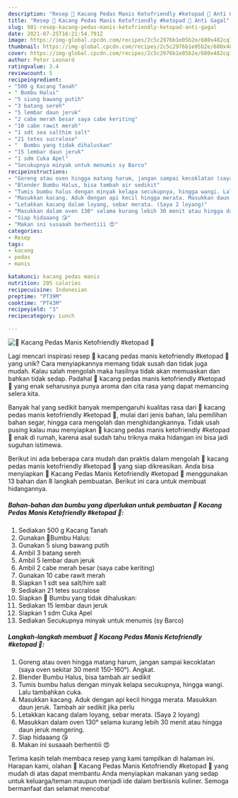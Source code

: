 ```yaml
---
description: "Resep 🌰 Kacang Pedas Manis Ketofriendly #ketopad 💟 Anti Gagal"
title: "Resep 🌰 Kacang Pedas Manis Ketofriendly #ketopad 💟 Anti Gagal"
slug: 981-resep-kacang-pedas-manis-ketofriendly-ketopad-anti-gagal
date: 2021-07-25T16:21:54.791Z
image: https://img-global.cpcdn.com/recipes/2c5c2976b1e05b2e/680x482cq70/kacang-pedas-manis-ketofriendly-ketopad-foto-resep-utama.jpg
thumbnail: https://img-global.cpcdn.com/recipes/2c5c2976b1e05b2e/680x482cq70/kacang-pedas-manis-ketofriendly-ketopad-foto-resep-utama.jpg
cover: https://img-global.cpcdn.com/recipes/2c5c2976b1e05b2e/680x482cq70/kacang-pedas-manis-ketofriendly-ketopad-foto-resep-utama.jpg
author: Peter Leonard
ratingvalue: 3.4
reviewcount: 5
recipeingredient:
- "500 g Kacang Tanah"
- " Bumbu Halus"
- "5 siung bawang putih"
- "3 batang sereh"
- "5 lembar daun jeruk"
- "2 cabe merah besar saya cabe keriting"
- "10 cabe rawit merah"
- "1 sdt sea salthim salt"
- "21 tetes sucralose"
- "  Bumbu yang tidak dihaluskan"
- "15 lembar daun jeruk"
- "1 sdm Cuka Apel"
- "Secukupnya minyak untuk menumis sy Barco"
recipeinstructions:
- "Goreng atau oven hingga matang harum, jangan sampai kecoklatan (saya oven sekitar 30 menit 150-160°). Angkat."
- "Blender Bumbu Halus, bisa tambah air sedikit"
- "Tumis bumbu halus dengan minyak kelapa secukupnya, hingga wangi. Lalu tambahkan cuka."
- "Masukkan kacang. Aduk dengan api kecil hingga merata. Masukkan daun jeruk. Tambah air sedikit jika perlu"
- "Letakkan kacang dalam loyang, sebar merata. (Saya 2 loyang)"
- "Masukkan dalam oven 130° selama kurang lebih 30 menit atau hingga daun jeruk mengering."
- "Siap hidaaang 😘"
- "Makan ini susaaah berhentiii 😍"
categories:
- Resep
tags:
- kacang
- pedas
- manis

katakunci: kacang pedas manis 
nutrition: 205 calories
recipecuisine: Indonesian
preptime: "PT39M"
cooktime: "PT43M"
recipeyield: "3"
recipecategory: Lunch

---
```



![🌰 Kacang Pedas Manis Ketofriendly #ketopad 💟](https://img-global.cpcdn.com/recipes/2c5c2976b1e05b2e/680x482cq70/kacang-pedas-manis-ketofriendly-ketopad-foto-resep-utama.jpg)

Lagi mencari inspirasi resep 🌰 kacang pedas manis ketofriendly #ketopad 💟 yang unik? Cara menyiapkannya memang tidak susah dan tidak juga mudah. Kalau salah mengolah maka hasilnya tidak akan memuaskan dan bahkan tidak sedap. Padahal 🌰 kacang pedas manis ketofriendly #ketopad 💟 yang enak seharusnya punya aroma dan cita rasa yang dapat memancing selera kita.

Banyak hal yang sedikit banyak mempengaruhi kualitas rasa dari 🌰 kacang pedas manis ketofriendly #ketopad 💟, mulai dari jenis bahan, lalu pemilihan bahan segar, hingga cara mengolah dan menghidangkannya. Tidak usah pusing kalau mau menyiapkan 🌰 kacang pedas manis ketofriendly #ketopad 💟 enak di rumah, karena asal sudah tahu triknya maka hidangan ini bisa jadi suguhan istimewa.




Berikut ini ada beberapa cara mudah dan praktis dalam mengolah 🌰 kacang pedas manis ketofriendly #ketopad 💟 yang siap dikreasikan. Anda bisa menyiapkan 🌰 Kacang Pedas Manis Ketofriendly #ketopad 💟 menggunakan 13 bahan dan 8 langkah pembuatan. Berikut ini cara untuk membuat hidangannya.

<!--inarticleads1-->

##### Bahan-bahan dan bumbu yang diperlukan untuk pembuatan 🌰 Kacang Pedas Manis Ketofriendly #ketopad 💟:

1. Sediakan 500 g Kacang Tanah
1. Gunakan  🍒Bumbu Halus:
1. Gunakan 5 siung bawang putih
1. Ambil 3 batang sereh
1. Ambil 5 lembar daun jeruk
1. Ambil 2 cabe merah besar (saya cabe keriting)
1. Gunakan 10 cabe rawit merah
1. Siapkan 1 sdt sea salt/him salt
1. Sediakan 21 tetes sucralose
1. Siapkan  🌰 Bumbu yang tidak dihaluskan:
1. Sediakan 15 lembar daun jeruk
1. Siapkan 1 sdm Cuka Apel
1. Sediakan Secukupnya minyak untuk menumis (sy Barco)




<!--inarticleads2-->

##### Langkah-langkah membuat 🌰 Kacang Pedas Manis Ketofriendly #ketopad 💟:

1. Goreng atau oven hingga matang harum, jangan sampai kecoklatan (saya oven sekitar 30 menit 150-160°). Angkat.
1. Blender Bumbu Halus, bisa tambah air sedikit
1. Tumis bumbu halus dengan minyak kelapa secukupnya, hingga wangi. Lalu tambahkan cuka.
1. Masukkan kacang. Aduk dengan api kecil hingga merata. Masukkan daun jeruk. Tambah air sedikit jika perlu
1. Letakkan kacang dalam loyang, sebar merata. (Saya 2 loyang)
1. Masukkan dalam oven 130° selama kurang lebih 30 menit atau hingga daun jeruk mengering.
1. Siap hidaaang 😘
1. Makan ini susaaah berhentiii 😍




Terima kasih telah membaca resep yang kami tampilkan di halaman ini. Harapan kami, olahan 🌰 Kacang Pedas Manis Ketofriendly #ketopad 💟 yang mudah di atas dapat membantu Anda menyiapkan makanan yang sedap untuk keluarga/teman maupun menjadi ide dalam berbisnis kuliner. Semoga bermanfaat dan selamat mencoba!
